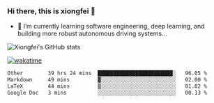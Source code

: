### Hi there, this is xiongfei 👋


- 🌱 I’m currently learning software engineering, deep learning, and building more robust autonomous driving systems...

<!--
**X1on9f31/X1on9f31** is a ✨ _special_ ✨ repository because its `README.md` (this file) appears on your GitHub profile.
Here are some ideas to get you started:
-->

![Xiongfei's GitHub stats](https://github-readme-stats.vercel.app/api?username=X1on9f31)


[![wakatime](https://wakatime.com/badge/user/9e8d5516-d162-43e7-9563-87295d455a71.svg)](https://wakatime.com/@9e8d5516-d162-43e7-9563-87295d455a71)

<!--START_SECTION:waka-->

```txt
Other        39 hrs 24 mins  ████████████████████████░   96.05 %
Markdown     49 mins         ▓░░░░░░░░░░░░░░░░░░░░░░░░   02.00 %
LaTeX        44 mins         ▒░░░░░░░░░░░░░░░░░░░░░░░░   01.82 %
Google Doc   3 mins          ░░░░░░░░░░░░░░░░░░░░░░░░░   00.13 %
```

<!--END_SECTION:waka-->

